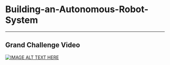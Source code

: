 # Building-an-Autonomous-Robot-System

---
## Grand Challenge Video
[![IMAGE ALT TEXT HERE](https://img.youtube.com/vi/oj9UhtT2hsk&t=2s/0.jpg)](https://www.youtube.com/watch?v=oj9UhtT2hsk&t=2s)
